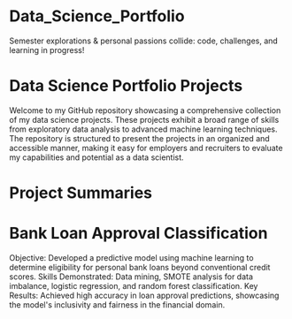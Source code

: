 # Data_Science_Portfolio
Semester explorations &amp; personal passions collide: code, challenges, and learning in progress!

# Data Science Portfolio Projects
Welcome to my GitHub repository showcasing a comprehensive collection of my data science projects. These projects exhibit a broad range of skills from exploratory data analysis to advanced machine learning techniques. The repository is structured to present the projects in an organized and accessible manner, making it easy for employers and recruiters to evaluate my capabilities and potential as a data scientist.

# Project Summaries

# Bank Loan Approval Classification
Objective: Developed a predictive model using machine learning to determine eligibility for personal bank loans beyond conventional credit scores.
Skills Demonstrated: Data mining, SMOTE analysis for data imbalance, logistic regression, and random forest classification.
Key Results: Achieved high accuracy in loan approval predictions, showcasing the model's inclusivity and fairness in the financial domain.
